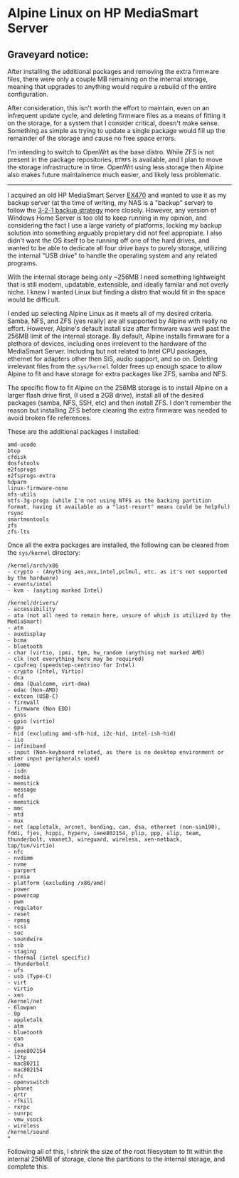 # Alpine Linux on HP MediaSmart Server

## Graveyard notice: 
After installing the additional packages and removing the extra firmware files, there were  only a couple MB remaining on the internal storage, meaning that upgrades to anything would require a rebuild of the entire configuration.

After consideration, this isn't worth the effort to maintain, even on an infrequent update cycle, and deleting firmware files as a means of fitting it on the storage, for a system that I consider critical, doesn't make sense. Something as simple as trying to update a single package would fill up the remainder of the storage and cause no free space errors.

I'm intending to switch to OpenWrt as the base distro. While ZFS is not present in the package repositories, `BTRFS` is available, and I plan to move the storage infrastructure in time. OpenWrt using less storage then Alpine also makes future maintainence much easier, and likely less problematic.

---

I acquired an old HP MediaSmart Server [EX470](https://en.wikipedia.org/wiki/HP_MediaSmart_Server#Models) and wanted to use it as my backup server (at the time of writing, my NAS is a "backup" server) to follow the [3-2-1 backup strategy](https://www.backblaze.com/blog/the-3-2-1-backup-strategy/) more closely. However, any version of Windows Home Server is too old to keep running in my opinion, and considering the fact I use a large variety of platforms, locking my backup solution into something arguably propietary did not feel appropiate. I also didn't want the OS itself to be running off one of the hard drives, and wanted to be able to dedicate all four drive bays to purely storage, utilizing the internal "USB drive" to handle the operating system and any related programs.

With the internal storage being only ~256MB I need something lightweight that is still modern, updatable, extensible, and ideally familar and not overly niche. I knew I wanted Linux but finding a distro that would fit in the space would be difficult.

I ended up selecting Alpine Linux as it meets all of my desired criteria. Samba, NFS, and ZFS (yes really) are all supported by Alpine with really no effort. However, Alpine's default install size after firmware was well past the 256MB limit of the internal storage. By default, Alpine installs firmware for a plethora of devices, including ones irrelevent to the hardware of the MediaSmart Server. Including but not related to Intel CPU packages, ethernet for adapters other then SiS, audio support, and so on. Deleting irrelevant files from the `sys/kernel` folder frees up enough space to allow Alpine to fit and have storage for extra packages like ZFS, samba and NFS.

The specific flow to fit Alpine on the 256MB storage is to install Alpine on a larger flash drive first, (I used a 2GB drive), install all of the desired packages (samba, NFS, SSH, etc) and then install ZFS. I don't remember the reason but installing ZFS before clearing the extra firmware was needed to avoid broken file references.

These are the additional packages I installed:
```
amd-ucode
btop
cfdisk
dosfstools
e2fsprogs
e2fsprogs-extra
hdparm
linux-firmware-none
nfs-utils
ntfs-3g-progs (while I'm not using NTFS as the backing partition format, having it available as a "last-resort" means could be helpful)
rsync
smartmontools
zfs
zfs-lts
```

Once all the extra packages are installed, the following can be cleared from the `sys/kernel` directory:

```
/kernel/arch/x86
- crypto - (Anything aes,avx,intel,pclmul, etc. as it's not supported by the hardware)
- events/intel
- kvm - (anyting marked Intel)

/kernel/drivers/
- accessibility
- ata (not all need to remain here, unsure of which is utilized by the MediaSmart)
- atm
- auxdisplay
- bcma
- bluetooth
- char (virtio, ipmi, tpm, hw_random (anything not marked AMD)
- clk (not everything here may be required)
- cpufreq (speedstep-centrino for Intel)
- crypto (Intel, Virtio)
- dca
- dma (Qualcomm, virt-dma)
- edac (Non-AMD)
- extcon (USB-C)
- firewall
- firmware (Non EDD)
- gnss
- gpio (virtio)
- gpu
- hid (excluding amd-sfh-hid, i2c-hid, intel-ish-hid)
- iio
- infiniband
- input (Non-keyboard related, as there is no desktop environment or other input peripherals used)
- iommu
- isdn
- media
- memstick
- message
- mfd
- memstick
- mmc
- mtd
- mux
- net (appletalk, arcnet, bonding, can, dsa, ethernet (non-sim190), fddi, fjes, hippi, hyperv, ieee802154, plip, ppp, slip, team, thunderbolt, vmxnet3, wireguard, wireless, xen-netback, tap/tun/virtio)
- nfc
- nvdimm
- nvme
- parport
- pcmia
- platform (excluding /x86/amd)
- power
- powercap
- pwm
- regulator
- reset
- rpmsg
- scsi
- soc
- soundwire
- ssb
- staging
- thermal (intel specific)
- thunderbolt
- ufs
- usb (Type-C)
- virt
- virtio
- xen
/kernel/net
- 6lowpan
- 9p
- appletalk
- atm
- bluetooth
- can
- dsa
- ieee802154
- l2tp
- mac80211
- mac802154
- nfc
- openvswitch
- phonet
- qrtr
- rfkill
- rxrpc
- sunrpc
- vmw_vsock
- wireless
/kernel/sound
*
```

Following all of this, I shrink the size of the root filesystem to fit within the internal 256MB of storage, clone the partitions to the internal storage, and complete this.
